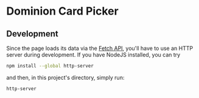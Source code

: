 # Dominion Card Picker #

## Development ##

Since the page loads its data via the [Fetch API][1], you'll have to use an HTTP
server during development. If you have NodeJS installed, you can try
```sh
npm install --global http-server
```
and then, in this project's directory, simply run:
```sh
http-server
```

[1]: https://developer.mozilla.org/en-US/docs/Web/API/Fetch_API
